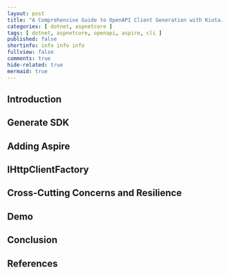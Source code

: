 ```yaml
---
layout: post
title: "A Comprehensive Guide to OpenAPI Client Generation with Kiota. Deep dive (Part 2)"
categories: [ dotnet, aspnetcore ]
tags: [ dotnet, aspnetcore, openapi, aspire, cli ]
published: false
shortinfo: info info info
fullview: false
comments: true
hide-related: true
mermaid: true
---
```


## Introduction

## Generate SDK



## Adding Aspire

## IHttpClientFactory

## Cross-Cutting Concerns and Resilience

## Demo

## Conclusion

## References
